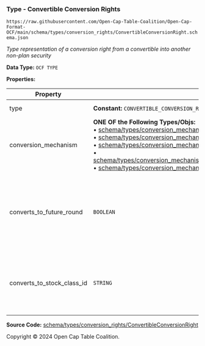 ### Type - Convertible Conversion Rights

`https://raw.githubusercontent.com/Open-Cap-Table-Coalition/Open-Cap-Format-OCF/main/schema/types/conversion_rights/ConvertibleConversionRight.schema.json`

_Type representation of a conversion right from a convertible into another non-plan security_

**Data Type:** `OCF TYPE`

**Properties:**

| Property                   | Type                                                                                                                                                                                                                                                                                                                                                                                                                                                                                                                                                                                                                                                                                                                                      | Description                                                                                                         | Required   |
| -------------------------- | ----------------------------------------------------------------------------------------------------------------------------------------------------------------------------------------------------------------------------------------------------------------------------------------------------------------------------------------------------------------------------------------------------------------------------------------------------------------------------------------------------------------------------------------------------------------------------------------------------------------------------------------------------------------------------------------------------------------------------------------- | ------------------------------------------------------------------------------------------------------------------- | ---------- |
| type                       | **Constant:** `CONVERTIBLE_CONVERSION_RIGHT`                                                                                                                                                                                                                                                                                                                                                                                                                                                                                                                                                                                                                                                                                              | Scalar Constant                                                                                                     | -          |
| conversion_mechanism       | **ONE OF the Following Types/Objs:**</br>&bull; [schema/types/conversion_mechanisms/SAFEConversionMechanism](../conversion_mechanisms/SAFEConversionMechanism.md)</br>&bull; [schema/types/conversion_mechanisms/NoteConversionMechanism](../conversion_mechanisms/NoteConversionMechanism.md)</br>&bull; [schema/types/conversion_mechanisms/CustomConversionMechanism](../conversion_mechanisms/CustomConversionMechanism.md)</br>&bull; [schema/types/conversion_mechanisms/PercentCapitalizationConversionMechanism](../conversion_mechanisms/PercentCapitalizationConversionMechanism.md)</br>&bull; [schema/types/conversion_mechanisms/FixedAmountConversionMechanism](../conversion_mechanisms/FixedAmountConversionMechanism.md) |                                                                                                                     | `REQUIRED` |
| converts_to_future_round   | `BOOLEAN`                                                                                                                                                                                                                                                                                                                                                                                                                                                                                                                                                                                                                                                                                                                                 | Is this stock class potentially convertible into a future, as-yet undetermined stock class (e.g. Founder Preferred) | -          |
| converts_to_stock_class_id | `STRING`                                                                                                                                                                                                                                                                                                                                                                                                                                                                                                                                                                                                                                                                                                                                  | The identifier of the existing, known stock class this stock class can convert into                                 | -          |

**Source Code:** [schema/types/conversion_rights/ConvertibleConversionRight](../../../../../schema/types/conversion_rights/ConvertibleConversionRight.schema.json)

Copyright © 2024 Open Cap Table Coalition.
